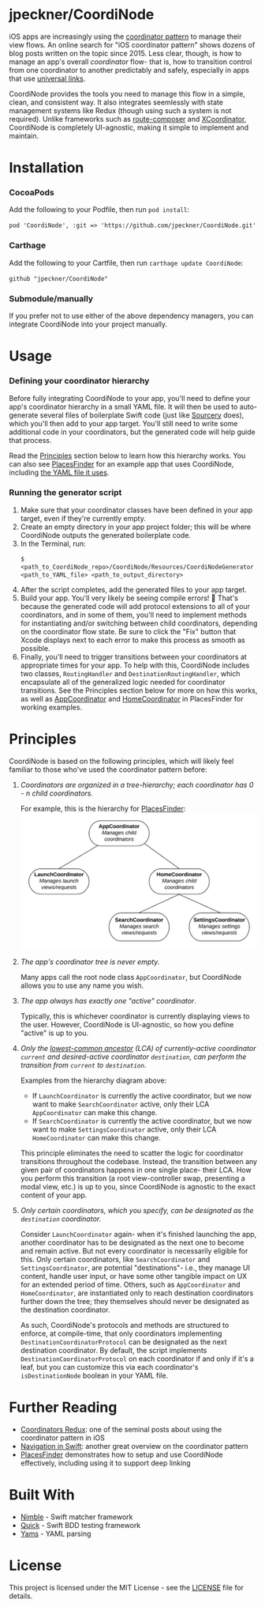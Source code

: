 # jpeckner/CoordiNode

iOS apps are increasingly using the [coordinator pattern](http://khanlou.com/2015/10/coordinators-redux/) to manage their view flows. An online search for "iOS coordinator pattern" shows dozens of blog posts written on the topic since 2015. Less clear, though, is how to manage an app's overall *coordinator* flow- that is, how to transition control from one coordinator to another predictably and safely, especially in apps that use [universal links](https://developer.apple.com/ios/universal-links/). 

CoordiNode provides the tools you need to manage this flow in a simple, clean, and consistent way. It also integrates seemlessly with state management systems like Redux (though using such a system is not required). Unlike frameworks such as [route-composer](https://github.com/saksdirect/route-composer) and [XCoordinator](https://github.com/quickbirdstudios/XCoordinator), CoordiNode is completely UI-agnostic, making it simple to implement and maintain.

# Installation

### CocoaPods

Add the following to your Podfile, then run `pod install`:

`pod 'CoordiNode', :git => 'https://github.com/jpeckner/CoordiNode.git'`

### Carthage

Add the following to your Cartfile, then run `carthage update CoordiNode`:

`github "jpeckner/CoordiNode"`

### Submodule/manually

If you prefer not to use either of the above dependency managers, you can integrate CoordiNode into your project manually.

# Usage

### Defining your coordinator hierarchy
Before fully integrating CoordiNode to your app, you'll need to define your app's coordinator hierarchy in a small YAML file. It will then be used to auto-generate several files of boilerplate Swift code (just like [Sourcery](https://github.com/krzysztofzablocki/Sourcery) does), which you'll then add to your app target. You'll still need to write some additional code in your coordinators, but the generated code will help guide that process.

Read the [Principles](README.md#Principles) section below to learn how this hierarchy works. You can also see [PlacesFinder](https://github.com/jpeckner/PlacesFinder) for an example app that uses CoordiNode, including [the YAML file it uses](https://github.com/jpeckner/PlacesFinder/blob/master/PlacesFinder/PlacesFinder/CoordiNode/ModuleStructure.yml).

### Running the generator script

1. Make sure that your coordinator classes have been defined in your app target, even if they're currently empty.
1. Create an empty directory in your app project folder; this will be where CoordiNode outputs the generated boilerplate code.
1. In the Terminal, run:
    ```
    $ <path_to_CoordiNode_repo>/CoordiNode/Resources/CoordiNodeGenerator <path_to_YAML_file> <path_to_output_directory>
    ```
1. After the script completes, add the generated files to your app target.
1. Build your app. You'll very likely be seeing compile errors! 🙂 That's because the generated code will add protocol extensions to all of your coordinators, and in some of them, you'll need to implement methods for instantiating and/or switching between child coordinators, depending on the coordinator flow state. Be sure to click the "Fix" button that Xcode displays next to each error to make this process as smooth as possible.
1. Finally, you'll need to trigger transitions between your coordinators at appropriate times for your app. To help with this, CoordiNode includes two classes, `RoutingHandler` and `DestinationRoutingHandler`, which encapsulate all of the generalized logic needed for coordinator transitions. See the Principles section below for more on how this works, as well as [AppCoordinator](https://github.com/jpeckner/PlacesFinder/blob/master/PlacesFinder/PlacesFinder/Modules/App/AppCoordinator.swift) and [HomeCoordinator](https://github.com/jpeckner/PlacesFinder/blob/master/PlacesFinder/PlacesFinder/Modules/Home/HomeCoordinator.swift) in PlacesFinder for working examples.

# Principles

CoordiNode is based on the following principles, which will likely feel familiar to those who've used the coordinator pattern before:

1. *Coordinators are organized in a tree-hierarchy; each coordinator has 0 - n child coordinators.*

   For example, this is the hierarchy for [PlacesFinder](https://github.com/jpeckner/PlacesFinder):
![CoordinatorHierarchy.png](Examples/CoordinatorHierarchy.png)
1. *The app's coordinator tree is never empty.*

   Many apps call the root node class `AppCoordinator`, but CoordiNode allows you to use any name you wish.
1. *The app always has exactly one "active" coordinator*.

   Typically, this is whichever coordinator is currently displaying views to the user. However, CoordiNode is UI-agnostic, so how you define "active" is up to you.
1. *Only the [lowest-common ancestor](https://en.wikipedia.org/wiki/Lowest_common_ancestor) (LCA) of currently-active coordinator `current` and desired-active coordinator `destination`, can perform the transition from `current` to `destination`.*
    
   Examples from the hierarchy diagram above:
   * If `LaunchCoordinator` is currently the active coordinator, but we now want to make `SearchCoordinator` active, only their LCA `AppCoordinator` can make this change.
   * If `SearchCoordinator` is currently the active coordinator, but we now want to make `SettingsCoordinator` active, only their LCA `HomeCoordinator` can make this change.

   This principle eliminates the need to scatter the logic for coordinator transitions throughout the codebase. Instead, the transition between any given pair of coordinators happens in one single place- their LCA. How you perform this transition (a root view-controller swap, presenting a modal view, etc.) is up to you, since CoordiNode is agnostic to the exact content of your app.
1. *Only certain coordinators, which you specify, can be designated as the `destination` coordinator.*

   Consider `LaunchCoordinator` again- when it's finished launching the app, another coordinator has to be designated as the next one to become and remain active. But not every coordinator is necessarily eligible for this. Only certain coordinators, like `SearchCoordinator` and `SettingsCoordinator`, are potential "destinations"- i.e., they manage UI content, handle user input, or have some other tangible impact on UX for an extended period of time. Others, such as `AppCoordinator` and `HomeCoordinator`, are instantiated only to reach destination coordinators further down the tree; they themselves should never be designated as the destination coordinator. 
   
   As such, CoordiNode's protocols and methods are structured to enforce, at compile-time, that only coordinators implementing `DestinationCoordinatorProtocol` can be designated as the next destination coordinator. By default, the script implements `DestinationCoordinatorProtocol` on each coordinator if and only if it's a leaf, but you can customize this via each coordinator's `isDestinationNode` boolean in your YAML file.

# Further Reading

* [Coordinators Redux](http://khanlou.com/2015/10/coordinators-redux/): one of the seminal posts about using the coordinator pattern in iOS
* [Navigation in Swift](https://www.swiftbysundell.com/posts/navigation-in-swift): another great overview on the coordinator pattern
* [PlacesFinder](https://github.com/jpeckner/PlacesFinder) demonstrates how to setup and use CoordiNode effectively, including using it to support deep linking

# Built With

* [Nimble](https://github.com/Quick/Nimble) - Swift matcher framework
* [Quick](https://github.com/Quick/Quick) - Swift BDD testing framework
* [Yams](https://github.com/jpsim/Yams) - YAML parsing

# License

This project is licensed under the MIT License - see the [LICENSE](LICENSE) file for details.
